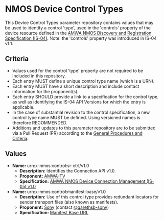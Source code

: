 # NMOS Device Control Types

This Device Control Types parameter repository contains values that may be used to identify a control 'type', used in the 'controls' property of the device resource defined in the [AMWA NMOS Discovery and Registration Specification (IS-04)](https://github.com/AMWA-TV/nmos-discovery-registration). Note: the 'controls' property was introduced in IS-04 v1.1.

## Criteria

- Values used for the control 'type' property are not required to be included in this repository.
- Each entry MUST define a unique control type name (which is a URN).
- Each entry MUST have a short description and include contact information for the proponent(s).
- Each entry SHOULD provide a link to a specification for the control type, as well as identifying the IS-04 API Versions for which the entry is applicable.
- In the case of substantial revision to the control specification, a new control type name MUST be defined. Using versioned names is therefore RECOMMENDED.
- Additions and updates to this parameter repository are to be submitted via a Pull Request (PR) according to the [General Procedures and Criteria](../README.md#general-procedures-and-criteria).

## Values

- **Name:** urn:x-nmos:control:sr-ctrl/v1.0
  - **Description:** Identifies the Connection API v1.0.
  - **Proponent:** [AMWA-TV](https://github.com/AMWA-TV)
  - **Specification:** [AMWA NMOS Device Connection Management (IS-05) v1.0](https://github.com/AMWA-TV/nmos-device-connection-management/tree/v1.0.x)
- **Name:** urn:x-nmos:control:manifest-base/v1.0
  - **Description:** Use of this control type provides redundant locators for sender transport files (also known as manifests).
  - **Proponent:** [Sony](https://github.com/sony) (contact [@garethsb-sony](https://github.com/garethsb-sony))
  - **Specification:** [Manifest Base URL](manifest-base.md)
